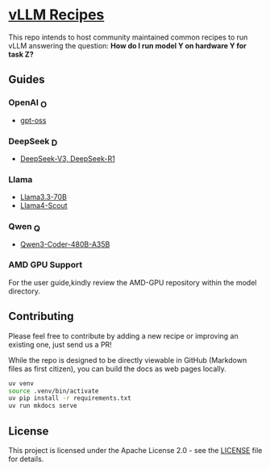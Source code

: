 # [vLLM Recipes](https://docs.vllm.ai/projects/recipes)

This repo intends to host community maintained common recipes to run vLLM answering the question:
**How do I run model Y on hardware Y for task Z?**

## Guides

### OpenAI <img src="https://upload.wikimedia.org/wikipedia/commons/thumb/6/66/OpenAI_logo_2025_%28symbol%29.svg/2585px-OpenAI_logo_2025_%28symbol%29.svg.png" alt="OpenAI" width="16" height="16" style="vertical-align:middle;"> 
- [gpt-oss](OpenAI/GPT-OSS.md)

### DeepSeek <img src="https://avatars.githubusercontent.com/u/148330874?s=200&v=4" alt="DeepSeek" width="16" height="16" style="vertical-align:middle;">
- [DeepSeek-V3, DeepSeek-R1](DeepSeek/DeepSeek-V3.md)

### Llama
- [Llama3.3-70B](Llama/Llama3.3-70B.md)
- [Llama4-Scout](Llama/Llama4-Scout.md)

### Qwen <img src="https://qwenlm.github.io/favicon.png" alt="Qwen" width="16" height="16" style="vertical-align:middle;">
- [Qwen3-Coder-480B-A35B](Qwen/Qwen3-Coder-480B-A35B.md)

### AMD GPU Support
For the user guide,kindly review the AMD-GPU repository within the model directory.

## Contributing
Please feel free to contribute by adding a new recipe or improving an existing one, just send us a PR!

While the repo is designed to be directly viewable in GitHub (Markdown files as first citizen), you can build the docs as web pages locally. 

```bash
uv venv
source .venv/bin/activate
uv pip install -r requirements.txt
uv run mkdocs serve
```

## License
This project is licensed under the Apache License 2.0 - see the [LICENSE](LICENSE) file for details.
